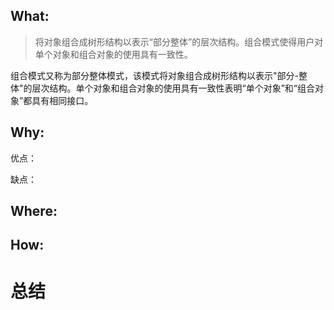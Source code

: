 ## What:
>将对象组合成树形结构以表示“部分整体”的层次结构。组合模式使得用户对单个对象和组合对象的使用具有一致性。

组合模式又称为部分整体模式，该模式将对象组合成树形结构以表示"部分-整体"的层次结构。单个对象和组合对象的使用具有一致性表明“单个对象”和“组合对象”都具有相同接口。

## Why:
优点：


缺点：


## Where:


## How:



# 总结